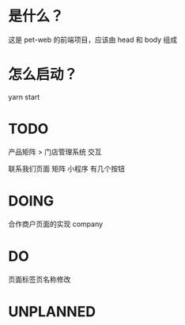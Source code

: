 # 是什么？
这是 pet-web 的前端项目，应该由 head 和 body 组成

# 怎么启动？
yarn start


# TODO

产品矩阵 > 门店管理系统 交互

联系我们页面
矩阵 小程序 有几个按钮


# DOING
合作商户页面的实现  company


# DO
页面标签页名称修改


# UNPLANNED
